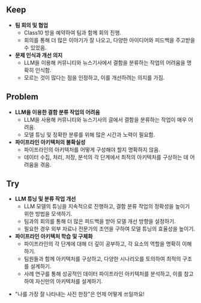 ## Keep

- **팀 회의 및 협업**
    - Class10 방을 예약하여 팀과 함께 회의 진행.
    - 회의를 통해 더 많은 이야기가 잘 나오고, 다양한 아이디어와 피드백을 주고받을 수 있었음.
- **문제 인식과 개선 의지**
    - LLM을 이용해 커뮤니티와 뉴스기사에서 결함을 분류하는 작업의 어려움을 명확히 인식함.
    - 모르는 것이 많다는 점을 인정하고, 이를 개선하려는 의지를 가짐.

## Problem

- **LLM을 이용한 결함 분류 작업의 어려움**
    - LLM을 사용해 커뮤니티와 뉴스기사의 글에서 결함을 분류하는 작업이 매우 어려움.
    - 모델 튜닝 및 정확한 분류를 위해 많은 시간과 노력이 필요함.
- **파이프라인 아키텍처의 불확실성**
    - 파이프라인의 아키텍처를 어떻게 구성해야 할지 명확하지 않음.
    - 데이터 수집, 처리, 저장, 분석의 각 단계에서 최적의 아키텍처를 구상하는 데 어려움을 겪음.

## Try

- **LLM 튜닝 및 분류 작업 개선**
    - LLM 모델의 튜닝을 지속적으로 진행하고, 결함 분류 작업의 정확성을 높이기 위한 방법을 모색하기.
    - 팀과의 회의를 통해 더 많은 피드백을 받아 모델 개선 방향을 설정하기.
    - 필요한 경우 외부 자료나 전문가의 조언을 구하여 모델 튜닝의 효율성을 높이기.
- **파이프라인 아키텍처 학습 및 구체화**
    - 파이프라인의 각 단계에 대해 더 깊이 공부하고, 각 요소의 역할을 명확히 이해하기.
    - 팀원들과 함께 아키텍처를 구상하고, 다양한 시나리오를 토의하여 최적의 구조를 설계하기.
    - 사례 연구를 통해 성공적인 데이터 파이프라인 아키텍처를 분석하고, 이를 참고하여 자신만의 아키텍처를 설계하기.
+ "나를 가장 잘 나타내는 사진 한장"은 언제 어떻게 쓰일까요!
